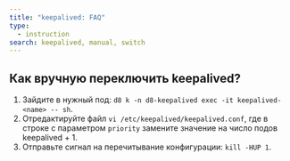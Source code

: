 ```yaml
---
title: "keepalived: FAQ"
type:
  - instruction
search: keepalived, manual, switch
---
```


## Как вручную переключить keepalived?

1. Зайдите в нужный под: `d8 k -n d8-keepalived exec -it keepalived-<name> -- sh`.
1. Отредактируйте файл `vi /etc/keepalived/keepalived.conf`, где в строке с параметром `priority` замените значение на число подов keepalived + 1.
1. Отправьте сигнал на перечитывание конфигурации: `kill -HUP 1`.
